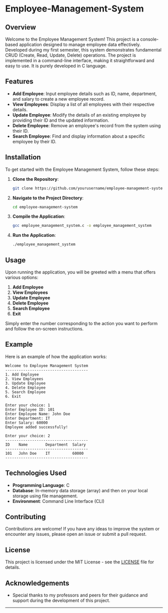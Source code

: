 # Employee-Management-System

## Overview

Welcome to the Employee Management System! This project is a console-based application designed to manage employee data effectively. Developed during my first semester, this system demonstrates fundamental CRUD (Create, Read, Update, Delete) operations. The project is implemented in a command-line interface, making it straightforward and easy to use. It is purely developed in C language.

## Features

- **Add Employee**: Input employee details such as ID, name, department, and salary to create a new employee record.
- **View Employees**: Display a list of all employees with their respective details.
- **Update Employee**: Modify the details of an existing employee by providing their ID and the updated information.
- **Delete Employee**: Remove an employee's record from the system using their ID.
- **Search Employee**: Find and display information about a specific employee by their ID.

## Installation

To get started with the Employee Management System, follow these steps:

1. **Clone the Repository**:
    ```bash
    git clone https://github.com/yourusername/employee-management-system.git
    ```
2. **Navigate to the Project Directory**:
    ```bash
    cd employee-management-system
    ```
3. **Compile the Application**:
    ```bash
    gcc employee_management_system.c -o employee_management_system
    ```
4. **Run the Application**:
    ```bash
    ./employee_management_system
    ```

## Usage

Upon running the application, you will be greeted with a menu that offers various options:

1. **Add Employee**
2. **View Employees**
3. **Update Employee**
4. **Delete Employee**
5. **Search Employee**
6. **Exit**

Simply enter the number corresponding to the action you want to perform and follow the on-screen instructions.

## Example

Here is an example of how the application works:

```plaintext
Welcome to Employee Management System
-------------------------------------
1. Add Employee
2. View Employees
3. Update Employee
4. Delete Employee
5. Search Employee
6. Exit

Enter your choice: 1
Enter Employee ID: 101
Enter Employee Name: John Doe
Enter Department: IT
Enter Salary: 60000
Employee added successfully!

Enter your choice: 2
-------------------------------------
ID    Name        Department  Salary
-------------------------------------
101   John Doe    IT          60000
-------------------------------------
```

## Technologies Used

- **Programming Language**: C
- **Database**: In-memory data storage (array) and then on your local storage using file management.
- **Environment**: Command Line Interface (CLI)

## Contributing

Contributions are welcome! If you have any ideas to improve the system or encounter any issues, please open an issue or submit a pull request.

## License

This project is licensed under the MIT License - see the [LICENSE](LICENSE) file for details.

## Acknowledgements

- Special thanks to my professors and peers for their guidance and support during the development of this project.

---
